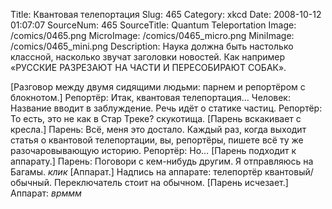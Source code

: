 Title: Квантовая телепортация 
Slug: 465 
Category: xkcd 
Date: 2008-10-12 01:07:07 
SourceNum: 465 
SourceTitle: Quantum Teleportation 
Image: /comics/0465.png 
MicroImage: /comics/0465_micro.png 
MiniImage: /comics/0465_mini.png 
Description: Наука должна быть настолько классной, насколько звучат заголовки новостей. Как например «РУССКИЕ РАЗРЕЗАЮТ НА ЧАСТИ И ПЕРЕСОБИРАЮТ СОБАК». 

[Разговор между двумя сидящими людьми: парнем и репортёром с блокнотом.]
Репортёр: Итак, квантовая телепортация…
Человек: Название вводит в заблуждение. Речь идёт о статике частиц.
Репортёр: То есть, это не как в Стар Треке? скукотища.
[Парень вскакивает с кресла.]
Парень: Всё, меня это достало. Каждый раз, когда выходит статья о квантовой телепортации, вы, репортёры, пишете всё ту же разочаровывающую историю.
Репортёр: Но…
[Парень подходит к аппарату.]
Парень: Поговори с кем-нибудь другим. Я отправляюсь на Багамы. *клик*
[Аппарат.]
Надпись на аппарате: телепортёр квантовый/обычный. Переключатель стоит на обычном.
[Парень исчезает.]
Аппарат: *врммм*